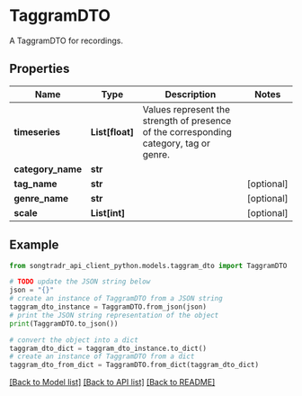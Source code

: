 # TaggramDTO

A TaggramDTO for recordings.

## Properties

Name | Type | Description | Notes
------------ | ------------- | ------------- | -------------
**timeseries** | **List[float]** | Values represent the strength of presence of the corresponding category, tag or genre. | 
**category_name** | **str** |  | 
**tag_name** | **str** |  | [optional] 
**genre_name** | **str** |  | [optional] 
**scale** | **List[int]** |  | [optional] 

## Example

```python
from songtradr_api_client_python.models.taggram_dto import TaggramDTO

# TODO update the JSON string below
json = "{}"
# create an instance of TaggramDTO from a JSON string
taggram_dto_instance = TaggramDTO.from_json(json)
# print the JSON string representation of the object
print(TaggramDTO.to_json())

# convert the object into a dict
taggram_dto_dict = taggram_dto_instance.to_dict()
# create an instance of TaggramDTO from a dict
taggram_dto_from_dict = TaggramDTO.from_dict(taggram_dto_dict)
```
[[Back to Model list]](../README.md#documentation-for-models) [[Back to API list]](../README.md#documentation-for-api-endpoints) [[Back to README]](../README.md)


